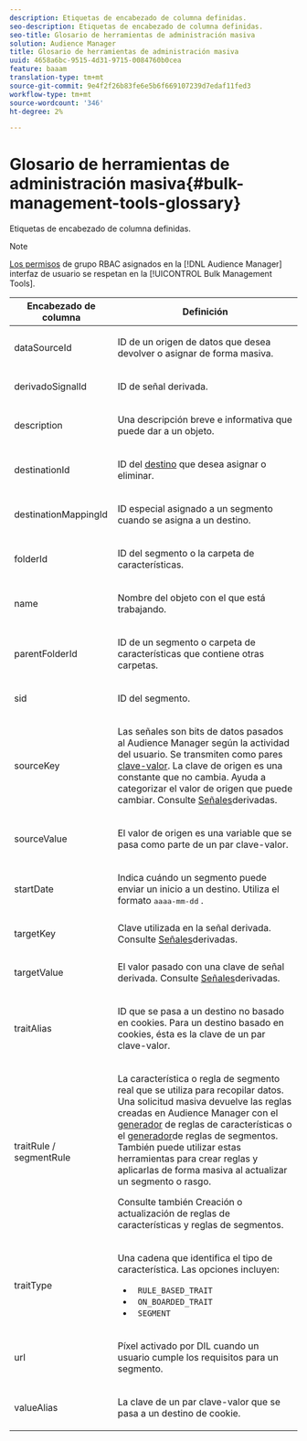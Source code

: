 ```yaml
---
description: Etiquetas de encabezado de columna definidas.
seo-description: Etiquetas de encabezado de columna definidas.
seo-title: Glosario de herramientas de administración masiva
solution: Audience Manager
title: Glosario de herramientas de administración masiva
uuid: 4658a6bc-9515-4d31-9715-0084760b0cea
feature: baaam
translation-type: tm+mt
source-git-commit: 9e4f2f26b83fe6e5b6f669107239d7edaf11fed3
workflow-type: tm+mt
source-wordcount: '346'
ht-degree: 2%

---
```



# Glosario de herramientas de administración masiva{#bulk-management-tools-glossary}

Etiquetas de encabezado de columna definidas.

<!-- 

<p>r_bulk_glossary.xml </p>

 -->

>[!NOTE]
>
>[Los permisos](../../features/administration/administration-overview.md) de grupo RBAC asignados en la [!DNL Audience Manager] interfaz de usuario se respetan en la [!UICONTROL Bulk Management Tools].

<table id="table_2C2BC2FB3EFC443C9A5AE18EFC6FABFD"> 
 <thead> 
  <tr> 
   <th colname="col1" class="entry"> Encabezado de columna </th> 
   <th colname="col2" class="entry"> Definición </th> 
  </tr> 
 </thead>
 <tbody> 
  <tr> 
   <td colname="col1"> <p> <span class="term"> dataSourceId</span> </p> </td> 
   <td colname="col2"> <p>ID de un origen <a href="../../features/datasources-list-and-settings.md#data-sources-list-and-settings"></a> de datos que desea devolver o asignar de forma masiva. </p> </td> 
  </tr> 
  <tr> 
   <td colname="col1"> <p> <span class="term"> derivadoSignalId</span> </p> </td> 
   <td colname="col2"> <p>ID de señal <a href="../../features/derived-signals.md"></a> derivada. </p> </td> 
  </tr> 
  <tr> 
   <td colname="col1"> <p> <span class="term"> description</span> </p> </td> 
   <td colname="col2"> <p>Una descripción breve e informativa que puede dar a un objeto. </p> </td> 
  </tr> 
  <tr> 
   <td colname="col1"> <p> <span class="term"> destinationId</span> </p> </td> 
   <td colname="col2"> <p>ID del <a href="../../features/destinations/destinations.md"> destino</a> que desea asignar o eliminar. </p> </td> 
  </tr> 
  <tr> 
   <td colname="col1"> <p> <span class="term"> destinationMappingId</span> </p> </td> 
   <td colname="col2"> <p>ID especial asignado a un segmento cuando se asigna a un destino. </p> </td> 
  </tr> 
  <tr> 
   <td colname="col1"> <p> <span class="term"> folderId</span> </p> </td> 
   <td colname="col2"> <p>ID del segmento o la carpeta de características. </p> </td> 
  </tr> 
  <tr> 
   <td colname="col1"> <p> <span class="term"> name</span> </p> </td> 
   <td colname="col2"> <p>Nombre del objeto con el que está trabajando. </p> </td> 
  </tr> 
  <tr> 
   <td colname="col1"> <p> <span class="term"> parentFolderId</span> </p> </td> 
   <td colname="col2"> <p>ID de un segmento o carpeta de características que contiene otras carpetas. </p> </td> 
  </tr> 
  <tr> 
   <td colname="col1"> <p> <span class="term"> sid</span> </p> </td> 
   <td colname="col2"> <p>ID del segmento. </p> </td> 
  </tr> 
  <tr> 
   <td colname="col1"> <p> <span class="term"> sourceKey</span> </p> </td> 
   <td colname="col2"> <p>Las señales son bits de datos pasados al <span class="keyword"> Audience Manager</span> según la actividad del usuario. Se transmiten como pares <a href="../../reference/key-value-pairs-explained.md"> clave-valor</a>. La clave de origen es una constante que no cambia. Ayuda a categorizar el valor de origen que puede cambiar. Consulte <a href="../../features/derived-signals.md"> Señales</a>derivadas. </p> </td> 
  </tr> 
  <tr> 
   <td colname="col1"> <p> <span class="term"> sourceValue</span> </p> </td> 
   <td colname="col2"> <p>El valor de origen es una variable que se pasa como parte de un par <a href="../../reference/key-value-pairs-explained.md"></a>clave-valor. </p> </td> 
  </tr> 
  <tr> 
   <td colname="col1"> <p> <span class="term"> startDate</span> </p> </td> 
   <td colname="col2"> <p>Indica cuándo un segmento puede enviar un inicio a un destino. Utiliza el formato <tt>aaaa-mm-dd</tt> . </p> </td> 
  </tr> 
  <tr> 
   <td colname="col1"> <p> <span class="term"> targetKey</span> </p> </td> 
   <td colname="col2">Clave utilizada en la señal derivada. Consulte <a href="../../features/derived-signals.md"> Señales</a>derivadas. </td> 
  </tr> 
  <tr> 
   <td colname="col1"> <p> <span class="term"> targetValue</span> </p> </td> 
   <td colname="col2"> <p>El valor pasado con una clave de señal derivada. Consulte <a href="../../features/derived-signals.md"> Señales</a>derivadas. </p> </td> 
  </tr> 
  <tr> 
   <td colname="col1"> <p> <span class="term"> traitAlias</span> </p> </td> 
   <td colname="col2"> <p>ID que se pasa a un destino no basado en cookies. Para un destino basado en cookies, ésta es la clave de un par <a href="../../reference/key-value-pairs-explained.md"></a>clave-valor. </p> </td> 
  </tr> 
  <tr> 
   <td colname="col1"> <p> <span class="term"> traitRule / segmentRule</span> </p> </td> 
   <td colname="col2"> <p>La característica o regla de segmento real que se utiliza para recopilar datos. Una solicitud masiva devuelve las reglas creadas en <span class="keyword"> Audience Manager</span> con el <a href="../../features/traits/about-trait-builder.md"> generador</a> de reglas de características o el <a href="../../features/segments/segment-builder.md"> generador</a>de reglas de segmentos. También puede utilizar estas herramientas para crear reglas y aplicarlas de forma masiva al actualizar un segmento o rasgo. </p> <p>Consulte también Creación o actualización de reglas de características y reglas <a href="../../reference/bulk-management-tools/bulk-rules.md"></a>de segmentos. </p> </td> 
  </tr> 
  <tr> 
   <td colname="col1"> <p> <span class="term"> traitType</span> </p> </td> 
   <td colname="col2"> <p>Una cadena que identifica el tipo de característica. Las opciones incluyen: </p> 
    <ul id="ul_AB5B4F87B14241DCBBE44B0B7BD4EF72"> 
     <li id="li_21F9412CDDC64FAA888C6542E284C436"> <code> RULE_BASED_TRAIT</code> </li> 
     <li id="li_5A5EA9A1EC5C45C991875EBBE7979A5A"> <code> ON_BOARDED_TRAIT </code> </li> 
     <li id="li_F38B58ADE3324E97A71E3F94F11945BE"> <code> SEGMENT</code> </li> 
    </ul> </td> 
  </tr> 
  <tr> 
   <td colname="col1"> <p> <span class="term"> url</span> </p> </td> 
   <td colname="col2"> <p>Píxel activado por DIL cuando un usuario cumple los requisitos para un segmento. </p> </td> 
  </tr> 
  <tr> 
   <td colname="col1"> <p> <span class="term"> valueAlias</span> </p> </td> 
   <td colname="col2"> <p>La clave de un par <a href="../../reference/key-value-pairs-explained.md"></a> clave-valor que se pasa a un destino de cookie. </p> </td> 
  </tr> 
 </tbody> 
</table>

